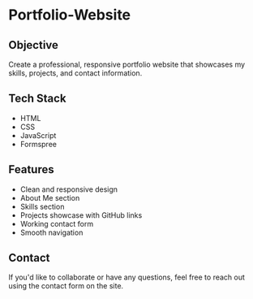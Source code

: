 # Portfolio-Website

##  Objective

Create a professional, responsive portfolio website that showcases my skills, projects, and contact information.

##  Tech Stack
- HTML
- CSS
- JavaScript 
- Formspree 

##  Features
- Clean and responsive design
- About Me section
- Skills section
- Projects showcase with GitHub links
- Working contact form
- Smooth navigation

##  Contact
If you'd like to collaborate or have any questions, feel free to reach out using the contact form on the site.
